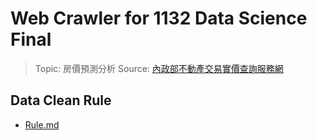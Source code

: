 # Web Crawler for 1132 Data Science Final

> Topic: 房價預測分析
> Source: [內政部不動產交易實價查詢服務網](https://lvr.land.moi.gov.tw/)

## Data Clean Rule
- [Rule.md](./rule.md)